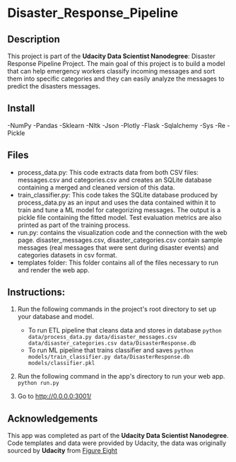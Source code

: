 # Disaster_Response_Pipeline
## Description
This project is part of the **Udacity Data Scientist Nanodegree**: Disaster Response Pipeline Project.
The main goal of this project is to build a model that can help emergency workers classify incoming messages and sort them into specific categories and they can easily analyze the messages to predict the disasters messages.

## Install 
-NumPy
-Pandas
-Sklearn
-Nltk
-Json
-Plotly
-Flask
-Sqlalchemy
-Sys
-Re
-Pickle

## Files 
- process_data.py: This code extracts data from both CSV files: messages.csv and categories.csv and creates an SQLite database containing a merged and cleaned version of this data.
- train_classifier.py: This code takes the SQLite database produced by process_data.py as an input and uses the data contained within it to train and tune a ML model for categorizing messages. The output is a pickle file containing the fitted model. Test evaluation metrics are also printed as part of the training process.
- run.py: contains the visualization code and the connection with the web page.
disaster_messages.csv, disaster_categories.csv contain sample messages (real messages that were sent during disaster events) and categories datasets in csv format.
- templates folder: This folder contains all of the files necessary to run and render the web app. 

## Instructions: 
1. Run the following commands in the project's root directory to set up your database and model.
    - To run ETL pipeline that cleans data and stores in database
        `python data/process_data.py data/disaster_messages.csv data/disaster_categories.csv data/DisasterResponse.db`
    - To run ML pipeline that trains classifier and saves
        `python models/train_classifier.py data/DisasterResponse.db models/classifier.pkl`

2. Run the following command in the app's directory to run your web app.
    `python run.py`

3. Go to http://0.0.0.0:3001/


## Acknowledgements
This app was completed as part of the **Udacity Data Scientist Nanodegree**. 
Code templates and data were provided by Udacity, the data was originally sourced by **Udacity** from [Figure Eight](https://www.figure-eight.com/)
